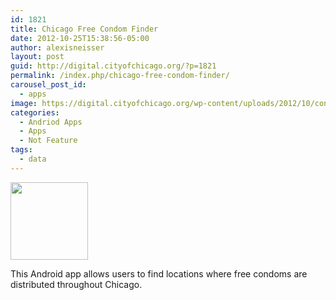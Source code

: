 ```yaml
---
id: 1821
title: Chicago Free Condom Finder
date: 2012-10-25T15:38:56-05:00
author: alexisneisser
layout: post
guid: http://digital.cityofchicago.org/?p=1821
permalink: /index.php/chicago-free-condom-finder/
carousel_post_id:
  - apps
image: https://digital.cityofchicago.org/wp-content/uploads/2012/10/condomfinder.png
categories:
  - Andriod Apps
  - Apps
  - Not Feature
tags:
  - data
---
```

<a href="https://play.google.com/store/apps/details?id=com.chicagofreecondoms&hl=en" target="_blank"><img loading="lazy" class="alignnone size-full wp-image-1822" title="condomfinder" src="http://digital.cityofchicago.org/wp-content/uploads/2012/10/condomfinder.png" alt="" width="124" height="124" /></a>

This Android app allows users to find locations where free condoms are distributed throughout Chicago.